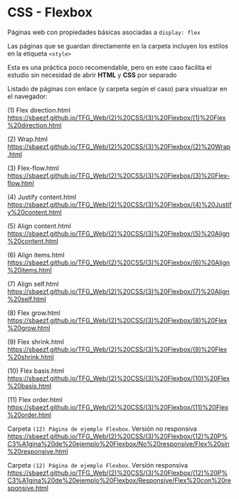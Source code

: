 ﻿# CSS - Flexbox
Páginas web con propiedades básicas asociadas a `display: flex`

Las páginas que se guardan directamente en la carpeta incluyen los estilos en la etiqueta `<style>`

Esta es una práctica poco recomendable, pero en este caso facilita el estudio sin necesidad de abrir **HTML** y **CSS** por separado

Listado de páginas con enlace (y carpeta según el caso) para visualizar en el navegador:

(1) Flex direction.html
https://sbaezf.github.io/TFG_Web/(2)%20CSS/(3)%20Flexbox/(1)%20Flex%20direction.html

(2) Wrap.html		
https://sbaezf.github.io/TFG_Web/(2)%20CSS/(3)%20Flexbox/(2)%20Wrap.html

(3) Flex-flow.html	
https://sbaezf.github.io/TFG_Web/(2)%20CSS/(3)%20Flexbox/(3)%20Flex-flow.html

(4) Justify content.html
https://sbaezf.github.io/TFG_Web/(2)%20CSS/(3)%20Flexbox/(4)%20Justify%20content.html

(5) Align content.html
https://sbaezf.github.io/TFG_Web/(2)%20CSS/(3)%20Flexbox/(5)%20Align%20content.html

(6) Align items.html
https://sbaezf.github.io/TFG_Web/(2)%20CSS/(3)%20Flexbox/(6)%20Align%20items.html

(7) Align self.html	
https://sbaezf.github.io/TFG_Web/(2)%20CSS/(3)%20Flexbox/(7)%20Align%20self.html

(8) Flex grow.html	
https://sbaezf.github.io/TFG_Web/(2)%20CSS/(3)%20Flexbox/(8)%20Flex%20grow.html

(9) Flex shrink.html
https://sbaezf.github.io/TFG_Web/(2)%20CSS/(3)%20Flexbox/(9)%20Flex%20shrink.html

(10) Flex basis.html
https://sbaezf.github.io/TFG_Web/(2)%20CSS/(3)%20Flexbox/(10)%20Flex%20basis.html

(11) Flex order.html
https://sbaezf.github.io/TFG_Web/(2)%20CSS/(3)%20Flexbox/(11)%20Flex%20order.html

Carpeta `(12) Página de ejemplo Flexbox`. Versión no responsiva
https://sbaezf.github.io/TFG_Web/(2)%20CSS/(3)%20Flexbox/(12)%20P%C3%A1gina%20de%20ejemplo%20Flexbox/No%20responsive/Flex%20sin%20responsive.html

Carpeta `(12) Página de ejemplo Flexbox`. Versión responsiva
https://sbaezf.github.io/TFG_Web/(2)%20CSS/(3)%20Flexbox/(12)%20P%C3%A1gina%20de%20ejemplo%20Flexbox/Responsive/Flex%20con%20responsive.html